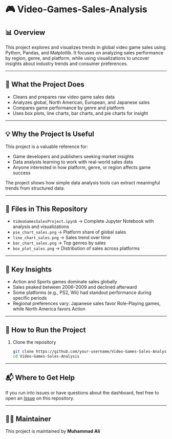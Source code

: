 # 🎮 Video-Games-Sales-Analysis

## 📊 Overview

This project explores and visualizes trends in global video game sales using Python, Pandas, and Matplotlib. It focuses on analyzing sales performance by region, genre, and platform, while using visualizations to uncover insights about industry trends and consumer preferences.

---

## 📌 What the Project Does

- Cleans and prepares raw video game sales data
- Analyzes global, North American, European, and Japanese sales
- Compares game performance by genre and platform
- Uses box plots, line charts, bar charts, and pie charts for insight

---

## 💡 Why the Project Is Useful

This project is a valuable reference for:
- Game developers and publishers seeking market insights
- Data analysts learning to work with real-world sales data
- Anyone interested in how platform, genre, or region affects game success

The project shows how simple data analysis tools can extract meaningful trends from structured data.

---

## 📂 Files in This Repository

- `VideoGamesSalesProject.ipynb` → Complete Jupyter Notebook with analysis and visualizations  
- `pie_chart_sales.png` → Platform share of global sales  
- `line_chart_sales.png` → Sales trend over time  
- `bar_chart_sales.png` → Top genres by sales  
- `box_plot_sales.png` → Distribution of sales across platforms

---

## 🧠 Key Insights

- Action and Sports games dominate sales globally
- Sales peaked between 2006–2009 and declined afterward
- Some platforms (e.g., PS2, Wii) had standout performance during specific periods
- Regional preferences vary: Japanese sales favor Role-Playing games, while North America favors Action

---

## 🚀 How to Run the Project

1. Clone the repository  
   ```bash
   git clone https://github.com/your-username/Video-Games-Sales-Analysis.git
   cd Video-Games-Sales-Analysis

---

## 📬 Where to Get Help

If you run into issues or have questions about the dashboard, feel free to open an [Issue](https://github.com/HaiderrX/Data-Analysis_Dashboard/issues) on this repository.

---

## 👨‍💻 Maintainer

This project is maintained by **Muhammad Ali**  
